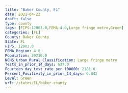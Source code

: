 ```yaml
---
title: "Baker County, FL"
date: 2021-04-22
draft: false
type: county
tags: [FIPS:12003.0,FEMA:4.0,Large fringe metro,Green]
categories: [FL]
County: Baker County
State: FL
FIPS: 12003.0
FEMA_Region: 4.0
Population: 29210.0
NCHS_Urban_Rural_Classification: Large fringe metro
Tests_in_prior_14_days: 637.0
Fourteen_day_test_rate_per_100000: 2181.0
Percent_Positivity_in_prior_14_days: 0.042
Level: Green
url: /states/FL/baker-county
---
```



